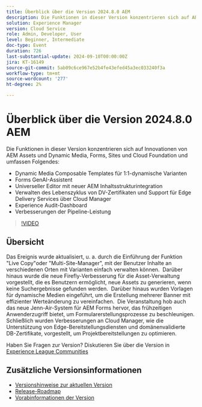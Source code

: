 ```yaml
---
title: Überblick über die Version 2024.8.0 AEM
description: Die Funktionen in dieser Version konzentrieren sich auf AEM Assets & Dynamic Media, Forms, Sites und Cloud Foundation-Innovationen und umfassen die folgenden Dynamic Media Composable Templates für 1:1-dynamische Varianten Forms GenAI Assistant Universal Editor mit neuer AEM Inhaltsstrukturintegration ​ Verwalten des Lebenszyklus von DV-Zertifikaten und der Unterstützung für Edge Delivery Services über Cloud Manager Experience Audit Dashboard-Verbesserungen der Pipeline-Leistung
solution: Experience Manager
version: Cloud Service
role: Admin, Developer, User
level: Beginner, Intermediate
doc-type: Event
duration: 726
last-substantial-update: 2024-09-10T00:00:00Z
jira: KT-16149
source-git-commit: 5ab09c6ce967e52b4fe43efed45a3ec033240f3a
workflow-type: tm+mt
source-wordcount: '277'
ht-degree: 2%

---
```



# Überblick über die Version 2024.8.0 AEM

Die Funktionen in dieser Version konzentrieren sich auf Innovationen von AEM Assets und Dynamic Media, Forms, Sites und Cloud Foundation und umfassen Folgendes:

* Dynamic Media Composable Templates für 1:1-dynamische Varianten
* Forms GenAI-Assistent
* Universeller Editor mit neuer AEM Inhaltsstrukturintegration &#x200B;
* Verwalten des Lebenszyklus von DV-Zertifikaten und Support für Edge Delivery Services über Cloud Manager
* Experience Audit-Dashboard
* Verbesserungen der Pipeline-Leistung

>[!VIDEO](https://video.tv.adobe.com/v/3433381/?learn=on)

## Übersicht

Das Ereignis wurde aktualisiert, u. a. durch die Einführung der Funktion &quot;Live Copy&quot;oder &quot;Multi-Site-Manager&quot;, mit der Benutzer Inhalte an verschiedenen Orten mit Varianten einfach verwalten können. &#x200B; Darüber hinaus wurde die neue Firefly-Verbesserung für die Asset-Verwaltung vorgestellt, die es Benutzern ermöglicht, neue Assets zu generieren, wenn keine Suchergebnisse gefunden werden. &#x200B; Darüber hinaus wurden Vorlagen für dynamische Medien eingeführt, um die Erstellung mehrerer Banner mit effizienter Werteänderung zu vereinfachen. &#x200B; Die Veranstaltung hob auch das neue Jenn-Air-System für AEM Forms hervor, das frühzeitigen Anwenderzugriff bietet, um Formularerstellungsprozesse zu beschleunigen. &#x200B; Schließlich wurden Verbesserungen an Cloud Manager, wie die Unterstützung von Edge-Bereitstellungsdiensten und domänenvalidierte DB-Zertifikate, vorgestellt, um Projektbereitstellungen zu optimieren. &#x200B;

Haben Sie Fragen zur Version?  Diskutieren Sie über die Version in [Experience League Communities](https://adobe.ly/4egoWgm)

## Zusätzliche Versionsinformationen

* [Versionshinweise zur aktuellen Version](https://experienceleague.adobe.com/docs/experience-manager-cloud-service/content/release-notes/home.html?lang=de)
* [Release-Roadmap](https://experienceleague.adobe.com/docs/experience-manager-release-information/aem-release-updates/update-releases-roadmap.html?lang=de)
* [Vorabinformationen der Version](https://experienceleague.adobe.com/docs/experience-manager-cloud-service/content/release-notes/prerelease.html)





